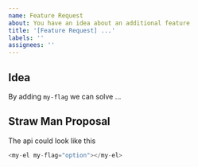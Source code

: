 ```yaml
---
name: Feature Request
about: You have an idea about an additional feature
title: '[Feature Request] ...'
labels: ''
assignees: ''
---
```


## Idea

By adding `my-flag` we can solve ...

## Straw Man Proposal

The api could look like this

```js
<my-el my-flag="option"></my-el>
```
